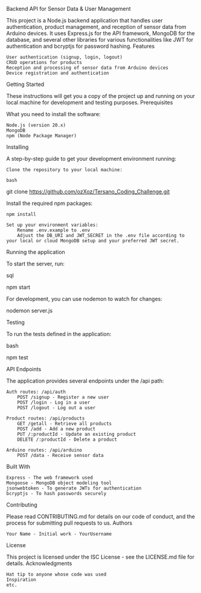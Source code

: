 Backend API for Sensor Data & User Management

This project is a Node.js backend application that handles user authentication, product management, and reception of sensor data from Arduino devices. It uses Express.js for the API framework, MongoDB for the database, and several other libraries for various functionalities like JWT for authentication and bcryptjs for password hashing.
Features

    User authentication (signup, login, logout)
    CRUD operations for products
    Reception and processing of sensor data from Arduino devices
    Device registration and authentication

Getting Started

These instructions will get you a copy of the project up and running on your local machine for development and testing purposes.
Prerequisites

What you need to install the software:

    Node.js (version 20.x)
    MongoDB
    npm (Node Package Manager)

Installing

A step-by-step guide to get your development environment running:

    Clone the repository to your local machine:

    bash

git clone https://github.com/ozXoz/Tersano_Coding_Challenge.git

Install the required npm packages:

    npm install

    Set up your environment variables:
        Rename .env.example to .env
        Adjust the DB_URI and JWT_SECRET in the .env file according to your local or cloud MongoDB setup and your preferred JWT secret.

Running the application

To start the server, run:

sql

npm start

For development, you can use nodemon to watch for changes:

nodemon server.js

Testing

To run the tests defined in the application:

bash

npm test

API Endpoints

The application provides several endpoints under the /api path:

    Auth routes: /api/auth
        POST /signup - Register a new user
        POST /login - Log in a user
        POST /logout - Log out a user

    Product routes: /api/products
        GET /getall - Retrieve all products
        POST /add - Add a new product
        PUT /:productId - Update an existing product
        DELETE /:productId - Delete a product

    Arduino routes: /api/arduino
        POST /data - Receive sensor data

Built With

    Express - The web framework used
    Mongoose - MongoDB object modeling tool
    jsonwebtoken - To generate JWTs for authentication
    bcryptjs - To hash passwords securely

Contributing

Please read CONTRIBUTING.md for details on our code of conduct, and the process for submitting pull requests to us.
Authors

    Your Name - Initial work - YourUsername

License

This project is licensed under the ISC License - see the LICENSE.md file for details.
Acknowledgments

    Hat tip to anyone whose code was used
    Inspiration
    etc.
